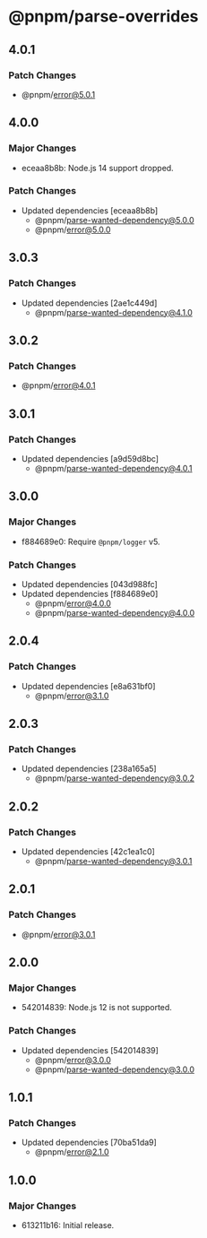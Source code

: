 # @pnpm/parse-overrides

## 4.0.1

### Patch Changes

- @pnpm/error@5.0.1

## 4.0.0

### Major Changes

- eceaa8b8b: Node.js 14 support dropped.

### Patch Changes

- Updated dependencies [eceaa8b8b]
  - @pnpm/parse-wanted-dependency@5.0.0
  - @pnpm/error@5.0.0

## 3.0.3

### Patch Changes

- Updated dependencies [2ae1c449d]
  - @pnpm/parse-wanted-dependency@4.1.0

## 3.0.2

### Patch Changes

- @pnpm/error@4.0.1

## 3.0.1

### Patch Changes

- Updated dependencies [a9d59d8bc]
  - @pnpm/parse-wanted-dependency@4.0.1

## 3.0.0

### Major Changes

- f884689e0: Require `@pnpm/logger` v5.

### Patch Changes

- Updated dependencies [043d988fc]
- Updated dependencies [f884689e0]
  - @pnpm/error@4.0.0
  - @pnpm/parse-wanted-dependency@4.0.0

## 2.0.4

### Patch Changes

- Updated dependencies [e8a631bf0]
  - @pnpm/error@3.1.0

## 2.0.3

### Patch Changes

- Updated dependencies [238a165a5]
  - @pnpm/parse-wanted-dependency@3.0.2

## 2.0.2

### Patch Changes

- Updated dependencies [42c1ea1c0]
  - @pnpm/parse-wanted-dependency@3.0.1

## 2.0.1

### Patch Changes

- @pnpm/error@3.0.1

## 2.0.0

### Major Changes

- 542014839: Node.js 12 is not supported.

### Patch Changes

- Updated dependencies [542014839]
  - @pnpm/error@3.0.0
  - @pnpm/parse-wanted-dependency@3.0.0

## 1.0.1

### Patch Changes

- Updated dependencies [70ba51da9]
  - @pnpm/error@2.1.0

## 1.0.0

### Major Changes

- 613211b16: Initial release.
